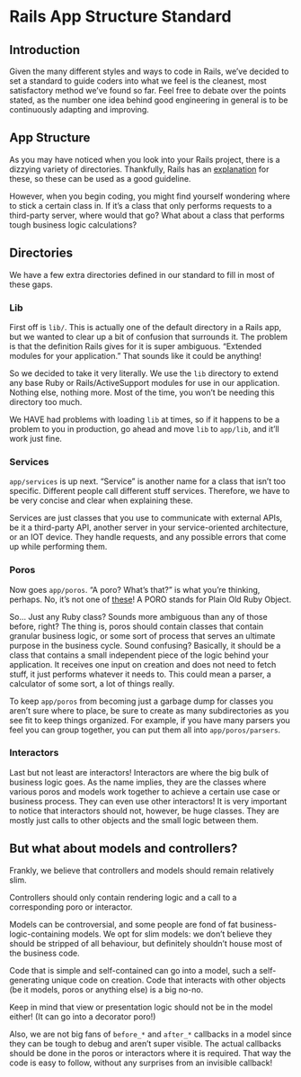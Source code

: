 # Rails App Structure Standard

## Introduction
  Given the many different styles and ways to code in Rails, we’ve decided to set a standard to guide coders into what we feel is the cleanest, most satisfactory method we’ve found so far. Feel free to debate over the points stated, as the number one idea behind good engineering in general is to be continuously adapting and improving.

## App Structure
  As you may have noticed when you look into your Rails project, there is a dizzying variety of directories. Thankfully, Rails has an [explanation](http://guides.rubyonrails.org/getting_started.html#creating-the-blog-application) for these, so these can be used as a good guideline.

  However, when you begin coding, you might find yourself wondering where to stick a certain class in. If it’s a class that only performs requests to a third-party server, where would that go? What about a class that performs tough business logic calculations?

## Directories
  We have a few extra directories defined in our standard to fill in most of these gaps.

### Lib
  First off is `lib/`. This is actually one of the default directory in a Rails app, but we wanted to clear up a bit of confusion that surrounds it. The problem is that the definition Rails gives for it is super ambiguous. “Extended modules for your application.” That sounds like it could be anything!

  So we decided to take it very literally. We use the `lib` directory to extend any base Ruby or Rails/ActiveSupport modules for use in our application. Nothing else, nothing more. Most of the time, you won’t be needing this directory too much.

  We HAVE had problems with loading `lib` at times, so if it happens to be a problem to you in production, go ahead and move `lib` to `app/lib`, and it’ll work just fine.

### Services
  `app/services` is up next. “Service” is another name for a class that isn’t too specific. Different people call different stuff services. Therefore, we have to be very concise and clear when explaining these.

  Services are just classes that you use to communicate with external APIs, be it a third-party API, another server in your service-oriented architecture, or an IOT device. They handle requests, and any possible errors that come up while performing them.

### Poros
  Now goes `app/poros`. “A poro? What’s that?” is what you’re thinking, perhaps. No, it’s not one of [these](http://vignette1.wikia.nocookie.net/leagueoflegends/images/6/66/Fat_Poro_Icon.png/revision/latest?cb=20150215130030)! A PORO stands for Plain Old Ruby Object.

  So… Just any Ruby class? Sounds more ambiguous than any of those before, right? The thing is, poros should contain classes that contain granular business logic, or some sort of process that serves an ultimate purpose in the business cycle. Sound confusing? Basically, it should be a class that contains a small independent piece of the logic behind your application. It receives one input on creation and does not need to fetch stuff, it just performs whatever it needs to. This could mean a parser, a calculator of some sort, a lot of things really.

  To keep `app/poros` from becoming just a garbage dump for classes you aren’t sure where to place, be sure to create as many subdirectories as you see fit to keep things organized. For example, if you have many parsers you feel you can group together, you can put them all into `app/poros/parsers`.

### Interactors
  Last but not least are interactors! Interactors are where the big bulk of business logic goes. As the name implies, they are the classes where various poros and models work together to achieve a certain use case or business process. They can even use other interactors!
  It is very important to notice that interactors should not, however, be huge classes. They are mostly just calls to other objects and the small logic between them.

## But what about models and controllers?

  Frankly, we believe that controllers and models should remain relatively slim.

  Controllers should only contain rendering logic and a call to a corresponding poro or interactor.

  Models can be controversial, and some people are fond of fat business-logic-containing models. We opt for slim models: we don’t believe they should be stripped of all behaviour, but definitely shouldn’t house most of the business code.

  Code that is simple and self-contained can go into a model, such a self-generating unique code on creation. Code that interacts with other objects (be it models, poros or anything else) is a big no-no.

  Keep in mind that view or presentation logic should not be in the model either! (It can go into a decorator poro!)

  Also, we are not big fans of `before_*` and `after_*` callbacks in a model since they can be tough to debug and aren’t super visible. The actual callbacks should be done in the poros or interactors where it is required. That way the code is easy to follow, without any surprises from an invisible callback!
